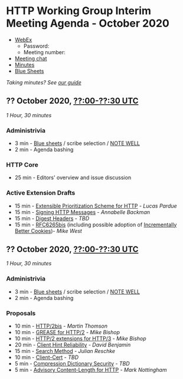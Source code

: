# HTTP Working Group Interim Meeting Agenda - October 2020

* [WebEx]()
  - Password: 
  - Meeting number: 
* [Meeting chat](xmpp:httpbis@jabber.ietf.org?join)
* [Minutes]()
* [Blue Sheets]()

*Taking minutes? See [our guide](https://github.com/httpwg/wiki/wiki/TakingMinutes)*

## ?? October 2020, [??:00-??:30 UTC]()

_1 Hour, 30 minutes_

### Administrivia

*  3 min - [Blue sheets]() / scribe selection / [NOTE WELL](https://www.ietf.org/about/note-well/)
*  2 min - Agenda bashing

### HTTP Core

* 25 min - Editors' overview and issue discussion

### Active Extension Drafts

*  15 min - [Extensible Prioritization Scheme for HTTP](https://tools.ietf.org/html/draft-ietf-httpbis-priority) - _Lucas Pardue_
*  15 min - [Signing HTTP Messages](https://tools.ietf.org/html/draft-ietf-httpbis-message-signatures) - _Annabelle Backman_
*  15 min - [Digest Headers](https://tools.ietf.org/html/draft-ietf-httpbis-digest-headers) - _TBD_
*  15 min - [RFC6265bis](https://tools.ietf.org/html/draft-ietf-httpbis-rfc6265bis) (including possible adoption of [Incrementally Better Cookies](https://tools.ietf.org/html/draft-west-cookie-incrementalism))- _Mike West_



## ?? October 2020, [??:00-??:30 UTC]()


_1 Hour, 30 minutes_

### Administrivia

*  3 min - [Blue sheets]() / scribe selection / [NOTE WELL](https://www.ietf.org/about/note-well/)
*  2 min - Agenda bashing

### Proposals

* 10 min - [HTTP/2bis](https://datatracker.ietf.org/doc/html/draft-thomson-httpbis-http2bis) - _Martin Thomson_
* 10 min - [GREASE for HTTP/2](https://tools.ietf.org/html/draft-bishop-httpbis-grease) - _Mike Bishop_
* 10 min - [HTTP/2 extensions for HTTP/3](https://datatracker.ietf.org/doc/html/draft-bishop-httpbis-altsvc-quic) - _Mike Bishop_
* 20 min - [Client Hint Reliability](https://tools.ietf.org/html/draft-davidben-http-client-hint-reliability) - _David Benjamin_
* 15 min - [Search Method](https://tools.ietf.org/html/draft-snell-search-method) - _Julian Reschke_
* 10 min - [Client-Cert](https://tools.ietf.org/html/draft-bdc-something-something-certificate) - _TBD_
*  5 min - [Compression Dictionary Security](https://tools.ietf.org/html/draft-handte-httpbis-dict-sec) - _TBD_
*  5 min - [Advisory Content-Length for HTTP](https://tools.ietf.org/html/draft-nottingham-bikeshed-length) - _Mark Nottingham_
